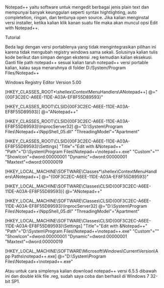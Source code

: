 Notepad++ yaitu software untuk mengedit berbagai jenis plain text dan mempunyai banyak keunggulan seperti syntax hightlighting, auto completetion, ringan, dan tentunya open source. Jika kalian menginstal versi installer, ketika kalian klik kanan suatu file maka akan muncul opsi Edit with Notepad++.

Tutorial

Beda lagi dengan versi portablenya yang tidak mengintegrasikan pilihan ini karena tidak mengubah registry windows sama sekali. Solusinya kalian tulis kode berikut dan simpan dengan ekstensi .reg kemudian kalian eksekusi. Ganti file path notepad++ sesuai kalian taruh notepad++ versi portable kalian, kalau saya menaruhnya di folder D:/System/Program Files/Notepad++


Windows Registry Editor Version 5.00

[HKEY_CLASSES_ROOT\*\shellex\ContextMenuHandlers\ANotepad++] @="{00F3C2EC-A6EE-11DE-A03A-EF8F55D89593}"

[HKEY_CLASSES_ROOT\CLSID\{00F3C2EC-A6EE-11DE-A03A-EF8F55D89593}] @="ANotepad++"

[HKEY_CLASSES_ROOT\CLSID\{00F3C2EC-A6EE-11DE-A03A-EF8F55D89593}\InprocServer32] @="D:\\System\\Program Files\\Notepad++\\NppShell_05.dll" "ThreadingModel"="Apartment"

[HKEY_CLASSES_ROOT\CLSID\{00F3C2EC-A6EE-11DE-A03A-EF8F55D89593}\Settings] "Title"="Edit with &Notepad++" "Path"="D:\\System\\Program Files\\Notepad++\\notepad++.exe" "Custom"="" "ShowIcon"=dword:00000001 "Dynamic"=dword:00000001 "Maxtext"=dword:00000019

[HKEY_LOCAL_MACHINE\SOFTWARE\Classes\*\shellex\ContextMenuHandlers\ANotepad++] @="{00F3C2EC-A6EE-11DE-A03A-EF8F55D89593}"

[HKEY_LOCAL_MACHINE\SOFTWARE\Classes\CLSID\{00F3C2EC-A6EE-11DE-A03A-EF8F55D89593}] @="ANotepad++"

[HKEY_LOCAL_MACHINE\SOFTWARE\Classes\CLSID\{00F3C2EC-A6EE-11DE-A03A-EF8F55D89593}\InprocServer32] @="D:\\System\\Program Files\\Notepad++\\NppShell_05.dll" "ThreadingModel"="Apartment"

[HKEY_LOCAL_MACHINE\SOFTWARE\Classes\CLSID\{00F3C2EC-A6EE-11DE-A03A-EF8F55D89593}\Settings] "Title"="Edit with &Notepad++" "Path"="D:\\System\\Program Files\\Notepad++\\notepad++.exe" "Custom"="" "ShowIcon"=dword:00000001 "Dynamic"=dword:00000001 "Maxtext"=dword:00000019

[HKEY_LOCAL_MACHINE\SOFTWARE\Microsoft\Windows\CurrentVersion\App Paths\notepad++.exe] @="D:\\System\\Program Files\\Notepad++\\notepad++.exe"

Atau untuk cara simplenya kalian download notepad++ versi 6.5.5 dibawah ini dan double klik file .reg, sudah saya coba dan berhasil di Windows 7 32-bit SP1.
